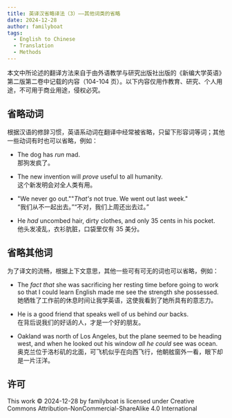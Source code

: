 ```yaml
---
title: 英译汉省略译法（3）——其他词类的省略
date: 2024-12-28
author: familyboat
tags:
  - English to Chinese
  - Translation
  - Methods
---
```


本文中所论述的翻译方法来自于由外语教学与研究出版社出版的《新编大学英语》第二版第二卷中记载的内容（104-104 页）。以下内容仅用作教育、研究、个人用途，不可用于商业用途，侵权必究。

## 省略动词

根据汉语的修辞习惯，英语系动词在翻译中经常被省略，只留下形容词等词；其他一些动词有时也可以省略，例如：

- The dog has _run_ mad.
  <br />
  那狗发疯了。

- The new invention will _prove_ useful to all humanity.
  <br />
  这个新发明会对全人类有用。

- "We never go out.""_That's_ not true. We went out last week."
  <br />
  “我们从不一起出去。”“不对，我们上周还出去过。”

- He _had_ uncombed hair, dirty clothes, and only 35 cents in his pocket.
  <br />
  他头发凌乱，衣衫肮脏，口袋里仅有 35 美分。

<!-- more -->

## 省略其他词

为了译文的流畅，根据上下文意思，其他一些可有可无的词也可以省略，例如：

- The _fact that_ she was sacrificing her resting time before going to work so that I could learn English made me see the strength she possessed.
  <br />
  她牺牲了工作前的休息时间让我学英语，这使我看到了她所具有的意志力。

- He is a good friend that speaks well of us behind _our_ backs.
  <br />
  在背后说我们的好话的人，才是一个好的朋友。

- Oakland was north of Los Angeles, but the plane seemed to be heading west, and when he looked out his window _all he could_ see was ocean.
  <br />
  奥克兰位于洛杉矶的北面，可飞机似乎在向西飞行，他朝舷窗外一看，眼下却是一片汪洋。

## 许可

This work © 2024-12-28 by familyboat is licensed under Creative Commons Attribution-NonCommercial-ShareAlike 4.0 International 
